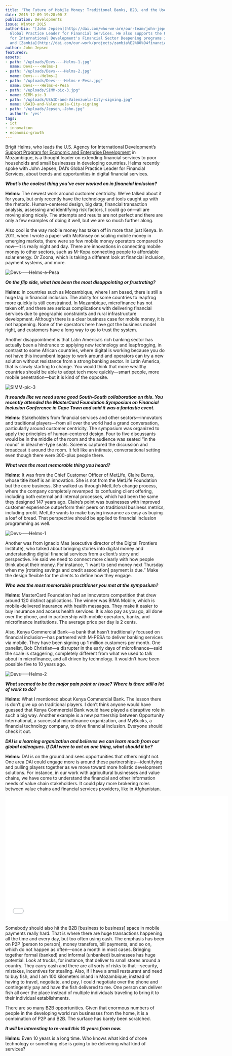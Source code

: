 ```yaml
---
title: 'The Future of Mobile Money: Traditional Banks, B2B, and the User’s Perspective'
date: 2015-12-09 19:28:00 Z
publication: Developments
issue: Winter 2015
author-bio: "[John Jepsen](http://dai.com/who-we-are/our-team/john-jepsen) is DAI'S
  Global Practice Leader for Financial Services. He also supports the U.K. Department
  for International Development's Financial Sector Deepening programs in [Mozambique](http://dai.com/our-work/projects/zambia%E2%80%94financial-sector-deepening-zambia-fsdz)
  and [Zambia](http://dai.com/our-work/projects/zambia%E2%80%94financial-sector-deepening-zambia-fsdz)."
author: John Jepsen
featured?: 
assets:
- path: "/uploads/Devs----Helms-1.jpg"
  name: Devs----Helms-1
- path: "/uploads/Devs----Helms-2.jpg"
  name: Devs----Helms-2
- path: "/uploads/Devs----Helms-e-Pesa.jpg"
  name: Devs----Helms-e-Pesa
- path: "/uploads/SIMM-pic-3.jpg"
  name: SIMM-pic-3
- path: "/uploads/USAID-and-Valenzuela-City-signing.jpg"
  name: USAID-and-Valenzuela-City-signing
- path: "/uploads/Jepsen,-John.jpg"
  author?: 'yes'
tags:
- ict
- innovation
- economic-growth
---
```


Brigit Helms, who leads the U.S. Agency for International Development’s [Support Program for Economic and Enterprise Development](http://dai.com/our-work/projects/mozambique%E2%80%94support-program-economic-and-enterprise-development-speed) in Mozambique, is a thought leader on extending financial services to poor households and small businesses in developing countries. Helms recently spoke with John Jepsen, DAI’s Global Practice Leader for Financial Services, about trends and opportunities in digital financial services.




***What’s the coolest thing you’ve ever worked on in financial inclusion?***

**Helms:** The newest work around customer centricity. We’ve talked about it for years, but only recently have the technology and tools caught up with the rhetoric. Human-centered design, big data, financial transaction analysis, assessing and identifying risk factors, I could go on—all are moving along nicely. The attempts and results are not perfect and there are only a few examples of doing it well, but we are so much further along.

Also cool is the way mobile money has taken off in more than just Kenya. In 2011, when I wrote a paper with McKinsey on scaling mobile money in emerging markets, there were so few mobile money operators compared to now—it is really night and day. There are innovations in connecting mobile money to other sectors, such as M-Kopa connecting people to affordable solar energy. Or Zoona, which is taking a different look at financial inclusion, payment systems, and more.

![Devs----Helms-e-Pesa](/uploads/Devs----Helms-e-Pesa.jpg "Founded in Kenya in 2007, the M-Pesa mobile phone-based money transfer and microfinancing service also now operates in Tanzania, the Democratic Republic of the Congo, Mozambique, Uganda, Rwanda, and Zambia.") 

***On the flip side, what has been the most disappointing or frustrating?***

**Helms:** In countries such as Mozambique, where I am based, there is still a huge lag in financial inclusion. The ability for some countries to leapfrog more quickly is still constrained. In Mozambique, microfinance has not taken off, and there are serious complications with delivering financial services due to geographic constraints and rural infrastructure development. Although there is a clear business case for mobile money, it is not happening. None of the operators here have got the business model right, and customers have a long way to go to trust the system.

Another disappointment is that Latin America’s rich banking sector has actually been a hindrance to applying new technology and leapfrogging, in contrast to some African countries, where digital is working because you do not have this incumbent legacy to work around and operators can try a new solution without resistance from a strong banking sector. In Latin America, that is slowly starting to change. You would think that more wealthy countries should be able to adopt tech more quickly—smart people, more mobile penetration—but it is kind of the opposite.

![SIMM-pic-3](/uploads/SIMM-pic-3.jpg "More than 22,000 branchless banking accounts were opened in the Philippines under the USAID Scaling Innovations in Mobile Money (SIMM) Project, implemented by DAI.") 

***It sounds like we need some good South-South collaboration on this. You recently attended the MasterCard Foundation Symposium on Financial Inclusion Conference in Cape Town and said it was a fantastic event.***

**Helms:** Stakeholders from financial services and other sectors—innovators and traditional players—from all over the world had a grand conversation, particularly around customer centricity. The symposium was organized to apply the principles of human-centered design. Four to five discussants would be in the middle of the room and the audience was seated “in the round” in bleacher-type seats. Screens captured the discussion and broadcast it around the room. It felt like an intimate, conversational setting even though there were 300-plus people there. 

***What was the most memorable thing you heard?***

**Helms:** It was from the Chief Customer Officer of MetLife, Claire Burns, whose title itself is an innovation. She is not from the MetLife Foundation but the core business. She walked us through MetLife’s change process, where the company completely revamped its confusing client offering, including both external and internal processes, which had been the same they designed 147 years ago. Claire’s point was businesses with improved customer experience outperform their peers on traditional business metrics, including profit. MetLife wants to make buying insurance as easy as buying a loaf of bread. That perspective should be applied to financial inclusion programming as well.

![Devs----Helms-1](/uploads/Devs----Helms-1.jpg "Presentation in Maputo, Mozambique, by a local entrepreneur from UX Information Technology talking about a new mobile-based digital finance ecosystem being offered.") 

Another was from Ignacio Mas (executive director of the Digital Frontiers Institute), who talked about bringing stories into digital money and understanding digital financial services from a client’s story and perspective. He said we need to connect more clearly with how people think about their money. For instance, “I want to send money next Thursday when my [rotating savings and credit association] payment is due.” Make the design flexible for the clients to define how they engage.

***Who was the most memorable practitioner you met at the symposium?*** 

**Helms:** MasterCard Foundation had an innovators competition that drew around 120 distinct applications. The winner was BIMA Mobile, which is mobile-delivered insurance with health messages. They make it easier to buy insurance and access health services. It is also pay as you go, all done over the phone, and in partnership with mobile operators, banks, and microfinance institutions. The average price per day is 2 cents.

Also, Kenya Commercial Bank—a bank that hasn’t traditionally focused on financial inclusion—has partnered with M-PESA to deliver banking services via mobile. They have been signing up 1 million customers per month. One panelist, Bob Christian—a disrupter in the early days of microfinance—said the scale is staggering, completely different from what we used to talk about in microfinance, and all driven by technology. It wouldn’t have been possible five to 10 years ago.

![Devs----Helms-2](/uploads/Devs----Helms-2.jpg "One of the many informal businesses at the Xipamanine Market in Maputo, Mozambique.") 

***What seemed to be the major pain point or issue? Where is there still a lot of work to do?***

**Helms:** What I mentioned about Kenya Commercial Bank. The lesson there is don’t give up on traditional players. I don’t think anyone would have guessed that Kenya Commercial Bank would have played a disruptive role in such a big way. Another example is a new partnership between Opportunity International, a successful microfinance organization, and MyBucks, a financial technology company, to drive financial inclusion. Everyone should check it out.

***DAI is a learning organization and believes we can learn much from our global colleagues. If DAI were to act on one thing, what should it be?***

**Helms:** DAI is on the ground and sees opportunities that others might not. One area DAI could engage more is around these partnerships—identifying and pulling players together as we move toward more holistic development solutions. For instance, in our work with agricultural businesses and value chains, we have come to understand the financial and other information needs of value chain stakeholders. It could play more brokering roles between value chains and financial services providers, like in Afghanistan.

<p><iframe allowfullscreen="" frameborder="0" height="394" mozallowfullscreen="" src="//player.vimeo.com/video/84596401" webkitallowfullscreen="" width="703"></iframe></p>

Somebody should also hit the B2B [business to business] space in mobile payments really hard. That is where there are huge transactions happening all the time and every day, but too often using cash. The emphasis has been on P2P [person to person], money transfers, bill payments, and so on, which do not happen as often—once a month in most cases. Bringing together formal (banked) and informal (unbanked) businesses has huge potential. Look at trucks, for instance, that deliver to small stores around a country. They carry cash and there are all sorts of risks to that—security, mistakes, incentives for stealing. Also, if I have a small restaurant and need to buy fish, and I am 100 kilometers inland in Mozambique, instead of having to travel, negotiate, and pay, I could negotiate over the phone and contingently pay and have the fish delivered to me. One person can deliver fish all over the place instead of multiple individuals traveling to bring it to their individual establishments.

There are so many B2B opportunities. Given that enormous numbers of people in the developing world run businesses from the home, it is a combination of P2P and B2B. The surface has barely been scratched.

***It will be interesting to re-read this 10 years from now.***

**Helms:** Even 10 years is a long time. Who knows what kind of drone technology or something else is going to be delivering what kind of services?
